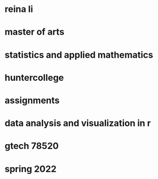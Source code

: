 # reina li
# master of arts
# statistics and applied mathematics
# huntercollege

# assignments
# data analysis and visualization in r
# gtech 78520
# spring 2022
